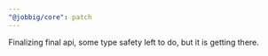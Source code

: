 ```yaml
---
"@jobbig/core": patch
---
```


Finalizing final api, some type safety left to do, but it is getting there.
